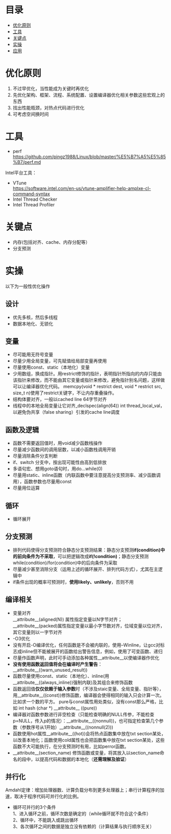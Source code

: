 # 目录  
- [优化原则](#优化原则)  
- [工具](#工具)  
- [关键点](#关键点)  
- [实操](#实操)
- [应用](#应用)

# 优化原则  
1. 不过早优化，当性能成为关键时再优化  
2. 先优化架构、框架、流程、系统配置、设置编译器优化相关参数这些宏观上的东西        
3. 找出性能瓶颈，对热点代码进行优化  
4. 可考虑空间换时间

# 工具 
* perf   
https://github.com/pingz1988/Linux/blob/master/%E5%B7%A5%E5%85%B7/perf.md

Intel平台工具：
* VTune     
https://software.intel.com/en-us/vtune-amplifier-help-amplxe-cl-command-syntax  
* Intel Thread Checker  
* Intel Thread Profiler  

# 关键点  
* 内存(包括对齐、cache、内存分配等）
* 分支预测

# 实操  
以下为一般性优化操作

## 设计  
* 优先多核，然后多线程
* 数据本地化、无锁化  

## 变量 
* 尽可能用无符号变量
* 尽量少用全局变量，可先赋值给局部变量再使用  
* 尽量使用const、static（本地化）变量 
* 少用数组，换成指针。用restrict修饰的指针，表明指针所指向的内存只能由该指针来修改，而不能由其它变量或指针来修改，避免指针别名问题，这样做可以让编译器优化代码。 memcpy(void * restrict dest, void * restrict src, size_t n)使用了restrict关键字，不让内存重叠操作。
* 结构体要对齐，一般以cached line 64字节对齐  
* 线程中的本地全局变量让它对齐_declspec(align(64)) int thread_local_val，以避免伪共享（false sharing）引发的cache line调度

## 函数及逻辑
* 函数不需要返回值时，用void减少函数栈操作  
* 尽量减少函数间的调用层数，以减小函数栈调用开销
* 尽量消除条件分支判断  
* if、switch 分支中，按出现可能性由高到低排放  
* 多语句宏、想用goto语句时，用do...while(0)  
* 尽量用static、inline函数（内联函数中要注意提高分支预测率、减少函数调用），函数参数也尽量用const
* 尽量用位运算  

## 循环  
* 循环展开

## 分支预测
* 排列代码使得分支预测符合静态分支预测结果：静态分支预测**if(condition)中的前向条件为不采取**，可以把逻辑改成**if(!condition)**；静态分支预测while(condition)/for(condition)中的后向条件为采取
* 尽量减少甚至消除分支（运用上述的循环展开、排列代码方式），尤其在主逻辑中
* if条件出现的概率可预测时，**使用likely、unlikely**，否则不用  

## 编译相关  
* 变量对齐  
\_\_attribute\_\_(aligned(N)) 属性指定变量以N字节对齐；\_\_attribute\_\_(packed)属性指定变量以最小字节数对齐，位域变量以位对齐，其它变量则以一字节对齐
* -O3优化  
* 没有开启-O编译优化，任何函数是不会被内联的，使用–Winline，让gcc对标志成inline但不能被展开的函数给出警告信息，例如，使用了可变函数、递归  
* 尽量作函数声明，此时可手动添加各种属性\_\_attribute\_\_以使编译器作优化  
* **没有使用函数返回值将会在编译时产生警告**：\_\_attribute__((warn_unused_result))
* 函数尽量使用const、static（本地化）、inline(用\_\_attribute\_\_((always_inline))强制内联)及其组合来修饰函数  
* 函数返回值**仅仅依赖于输入参数**时（不涉及staic变量、全局变量、指针等），用\_\_attribute__((const))修饰函数，编译器会使得相同的输入只会计算一次。比如求一个数的平方。 pure与const属性用处类似，没有const那么严格，比如 int hash (char \*) \_\_attribute\_\_ ((pure))   
* 编译器对函数参数进行非空检查（只能检查明确的NULL传参，不能检查p=NULL，传入p的情况）：\_\_attribute__((nonnull))，也可指定检查第几个参数（参数序号从1开始）\_\_attribute__((nonnull(2)))
* 函数使用hot属性\_\_attribute__((hot))会将热点函数集中放在txt section某处，以改善本地化；函数使用cold属性也会把函数集中放在txt section某处，这些函数不大可能执行，在分支预测时有用，比如perror函数。
* \_\_attribute__(section_name) 修饰函数或变量，将其放入以section_name命名的段中，以提高代码和数据的本地化（**还需理解及验证**）  

## 并行化
Amdahl定律：增加处理器数、计算负载分布到更多处理器上；串行计算程序的加速，取决于程序代码可并行化的比例。
* 循环可并行的3个条件    
  1、进入循环之前，循环次数是确定的（while循环就不符合这个条件）  
  2、循环中，不能跳入或跳出循环  
  3、各次循环之间的数据是独立没有依赖的（计算结果与执行顺序无关）  

